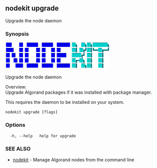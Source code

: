 ## nodekit upgrade

Upgrade the node daemon

### Synopsis

                                                                   
<img alt="Terminal Render" src="/assets/nodekit.png" width="65%">            
                                                                   
                                                                   
Upgrade the node daemon                                            
                                                                   
Overview:                                                          
Upgrade Algorand packages if it was installed with package manager.
                                                                   
This requires the daemon to be installed on your system.           

```
nodekit upgrade [flags]
```

### Options

```
  -h, --help   help for upgrade
```

### SEE ALSO

* [nodekit](/README.md)	 - Manage Algorand nodes from the command line

